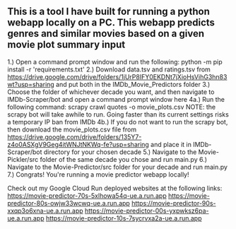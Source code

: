 ## This is a tool I have built for running a python webapp locally on a PC. This webapp predicts genres and similar movies based on a given movie plot summary input

1.) Open a command prompt window and run the following: python -m pip install -r 'requirements.txt'
2.) Download data.tsv and ratings.tsv from https://drive.google.com/drive/folders/1jUrP8IFY0EKDNt7jXioHsVihG3hn83wt?usp=sharing and put both in the IMDb_Movie_Predictors folder
3.) Choose the folder of whichever decade you want, and then navigate to IMDb-Scraper/bot and open a command prompt window here
4a.) Run the following command: scrapy crawl quotes -o movie_plots.csv
NOTE: the scrapy bot will take awhile to run. Going faster than its current settings risks a temporary IP ban from IMDb
4b.) If you do not want to run the scrapy bot, then download the movie_plots.csv file from https://drive.google.com/drive/folders/135Y7-z4o0ASXgV9Geg4itWNJtNKWq-fe?usp=sharing and place it in IMDb-Scraper/bot directory for your chosen decade
5.) Navigate to the Movie-Pickler/src folder of the same decade you chose and run main.py
6.) Navigate to the Movie-Predictor/src folder for your decade and run main.py
7.) Congrats! You're running a movie predictor webapp locally!

Check out my Google Cloud Run deployed websites at the following links:
https://movie-predictor-70s-5xlhowa54q-ue.a.run.app
https://movie-predictor-80s-owjw33wcwq-ue.a.run.app
https://movie-predictor-90s-xxqp3o6xna-ue.a.run.app
https://movie-predictor-00s-yxpwksz6pa-ue.a.run.app
https://movie-predictor-10s-7sycrvxa2a-ue.a.run.app
